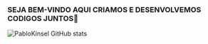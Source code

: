 ### SEJA BEM-VINDO AQUI CRIAMOS E DESENVOLVEMOS CODIGOS JUNTOS👋

![PabloKinsel GitHub stats](https://github-readme-stats.vercel.app/api?username=PabloKinsel&show_icons=true&theme=onedark)
